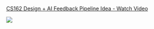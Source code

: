 <div>
    <a href="https://www.loom.com/share/a387c20f75e541b0a7d6b9015453bde2">
      <p>CS162 Design + AI Feedback Pipeline Idea - Watch Video</p>
    </a>
    <a href="https://www.loom.com/share/a387c20f75e541b0a7d6b9015453bde2">
      <img style="max-width:300px;" src="https://cdn.loom.com/sessions/thumbnails/a387c20f75e541b0a7d6b9015453bde2-61b27810c512a98f-full-play.gif">
    </a>
  </div>